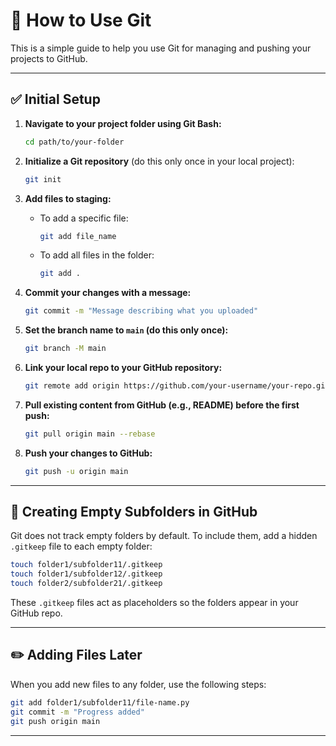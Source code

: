 
# 🚀 How to Use Git

This is a simple guide to help you use Git for managing and pushing your projects to GitHub.

---

## ✅ Initial Setup

1. **Navigate to your project folder using Git Bash:**
   ```bash
   cd path/to/your-folder
   ```

2. **Initialize a Git repository** (do this only once in your local project):
   ```bash
   git init
   ```

3. **Add files to staging:**
   - To add a specific file:
     ```bash
     git add file_name
     ```
   - To add all files in the folder:
     ```bash
     git add .
     ```

4. **Commit your changes with a message:**
   ```bash
   git commit -m "Message describing what you uploaded"
   ```

5. **Set the branch name to `main` (do this only once):**
   ```bash
   git branch -M main
   ```

6. **Link your local repo to your GitHub repository:**
   ```bash
   git remote add origin https://github.com/your-username/your-repo.git
   ```

7. **Pull existing content from GitHub (e.g., README) before the first push:**
   ```bash
   git pull origin main --rebase
   ```

8. **Push your changes to GitHub:**
   ```bash
   git push -u origin main
   ```

---

## 📁 Creating Empty Subfolders in GitHub

Git does not track empty folders by default. To include them, add a hidden `.gitkeep` file to each empty folder:

```bash
touch folder1/subfolder11/.gitkeep
touch folder1/subfolder12/.gitkeep
touch folder2/subfolder21/.gitkeep
```

These `.gitkeep` files act as placeholders so the folders appear in your GitHub repo.

---

## ✏️ Adding Files Later

When you add new files to any folder, use the following steps:

```bash
git add folder1/subfolder11/file-name.py
git commit -m "Progress added"
git push origin main
```

---

